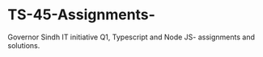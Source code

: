 # TS-45-Assignments-
Governor Sindh IT initiative Q1, Typescript and Node JS- assignments and solutions. 
